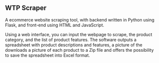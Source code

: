 ## WTP Scraper

A ecommerce website scraping tool, with backend written in Python using Flask, and front-end using HTML and JavaScript. 

Using a web interface, you can input the webpage to scrape, the product category, and the list of product features. The software outputs a spreadsheet with product descriptions and features, a picture of the downloads a picture of each product to a Zip file and offers the possibility to save the spreadsheet into Excel format.

